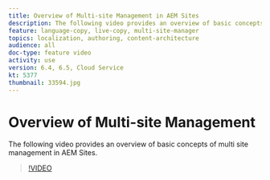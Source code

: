 ```yaml
---
title: Overview of Multi-site Management in AEM Sites
description: The following video provides an overview of basic concepts of multi site management in AEM Sites.
feature: language-copy, live-copy, multi-site-manager
topics: localization, authoring, content-architecture
audience: all
doc-type: feature video
activity: use
version: 6.4, 6.5, Cloud Service
kt: 5377
thumbnail: 33594.jpg
---
```


# Overview of Multi-site Management

The following video provides an overview of basic concepts of multi site management in AEM Sites.

>[!VIDEO](https://video.tv.adobe.com/v/33594?quality=12&learn=on)

